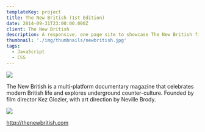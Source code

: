 ```yaml
---
templateKey: project
title: The New British (1st Edition)
date: 2014-09-31T23:00:00.000Z
client: The New British
description: A responsive, one page site to showcase The New British first iPad App release.
thumbnail: './img/thumbnails/newbritish.jpg'
tags:
  - JavaScript
  - CSS
---
```


![](/img/newbritish.jpg)

The New British is a multi-platform documentary magazine that celebrates modern
British life and explores underground counter-culture. Founded by film director
Kez Glozier, with art direction by Neville Brody.

![](/img/newbritish_devices.jpg)

<http://thenewbritish.com>
